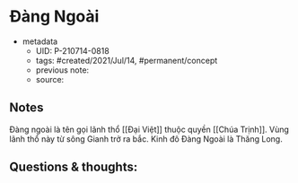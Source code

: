 # Đàng Ngoài

- metadata
	- UID: P-210714-0818
	- tags: #created/2021/Jul/14, #permanent/concept 
	- previous note: 
	- source: 

## Notes
Đàng ngoài là tên gọi lãnh thổ [[Đại Việt]] thuộc quyền [[Chúa Trịnh]]. Vùng lãnh thổ này từ sông Gianh trở ra bắc. Kinh đô Đàng Ngoài là Thăng Long.

## Questions & thoughts:

